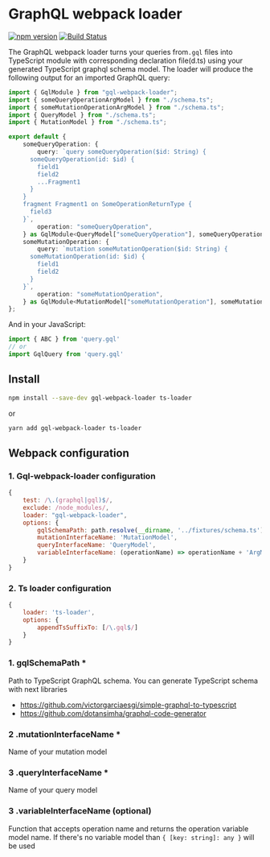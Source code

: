# GraphQL webpack loader
[![npm version](https://badge.fury.io/js/gql-webpack-loader.svg)](https://badge.fury.io/js/gql-webpack-loader)
[![Build Status](https://travis-ci.com/roman0x58/gql-webpack-loader.svg?branch=master)](https://travis-ci.com/github/roman0x58/gql-webpack-loader)

The GraphQL webpack loader turns your queries from`.gql` files into TypeScript module with corresponding declaration file(d.ts) using your generated TypeScript graphql schema model. The loader will produce the following output for an imported GraphQL query:
```ts
import { GqlModule } from "gql-webpack-loader";
import { someQueryOperationArgModel } from "./schema.ts";
import { someMutationOperationArgModel } from "./schema.ts";
import { QueryModel } from "./schema.ts";
import { MutationModel } from "./schema.ts";

export default {
    someQueryOperation: {
        query: `query someQueryOperation($id: String) {
      someQueryOperation(id: $id) {
        field1
        field2
        ...Fragment1
      }
    }
    fragment Fragment1 on SomeOperationReturnType {
      field3
    }`,
        operation: "someQueryOperation",
    } as GqlModule<QueryModel["someQueryOperation"], someQueryOperationArgModel>,
    someMutationOperation: {
        query: `mutation someMutationOperation($id: String) {
      someMutationOperation(id: $id) {
        field1
        field2
      }
    }`,
        operation: "someMutationOperation",
    } as GqlModule<MutationModel["someMutationOperation"], someMutationOperationArgModel>,
};
```

And in your JavaScript:

```js
import { ABC } from 'query.gql'
// or
import GqlQuery from 'query.gql'
```

## Install

```sh
npm install --save-dev gql-webpack-loader ts-loader
```

or

```sh
yarn add gql-webpack-loader ts-loader
```

## Webpack configuration
### 1. Gql-webpack-loader configuration

```js
{
    test: /\.(graphql|gql)$/,
    exclude: /node_modules/,
    loader: "gql-webpack-loader",
    options: {
        gqlSchemaPath: path.resolve(__dirname, '../fixtures/schema.ts'),
        mutationInterfaceName: 'MutationModel',
        queryInterfaceName: 'QueryModel',
        variableInterfaceName: (operationName) => operationName + 'ArgModel'    
    }    
}
```
### 2. Ts loader configuration
```js
{
    loader: 'ts-loader', 
    options: {
        appendTsSuffixTo: [/\.gql$/]
    }
}
```

### 1. gqlSchemaPath *
Path to TypeScript GraphQL schema. You can generate TypeScript schema with next libraries
 - https://github.com/victorgarciaesgi/simple-graphql-to-typescript
 - https://github.com/dotansimha/graphql-code-generator
                                                                                         
### 2 .mutationInterfaceName * 
Name of your mutation model

### 3 .queryInterfaceName *
Name of your query model

### 3 .variableInterfaceName (optional)
Function that accepts operation name and returns the operation variable model name. If there's no variable model than `{ [key: string]: any }` will be used   